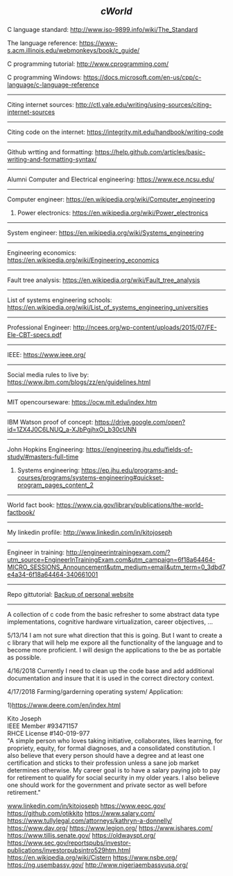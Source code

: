 ***<p align="center">cWorld</p>***
-----------------------------------------------------------------------------------------------------------

C language standard: http://www.iso-9899.info/wiki/The_Standard

The language reference: https://www-s.acm.illinois.edu/webmonkeys/book/c_guide/

C programming tutorial: http://www.cprogramming.com/

C programming Windows: https://docs.microsoft.com/en-us/cpp/c-language/c-language-reference

-----------------------------------------------------------------------------------------------------------

Citing internet sources: http://ctl.yale.edu/writing/using-sources/citing-internet-sources

-----------------------------------------------------------------------------------------------------------

Citing code on the internet: https://integrity.mit.edu/handbook/writing-code

-----------------------------------------------------------------------------------------------------------

Github wrtting and formatting: https://help.github.com/articles/basic-writing-and-formatting-syntax/

-----------------------------------------------------------------------------------------------------------

Alumni Computer and Electrical engineering: https://www.ece.ncsu.edu/

-----------------------------------------------------------------------------------------------------------

Computer engineer: https://en.wikipedia.org/wiki/Computer_engineering
 
 1) Power electronics: https://en.wikipedia.org/wiki/Power_electronics

-----------------------------------------------------------------------------------------------------------

System engineer: https://en.wikipedia.org/wiki/Systems_engineering 

-----------------------------------------------------------------------------------------------------------

Engineering economics: https://en.wikipedia.org/wiki/Engineering_economics

-----------------------------------------------------------------------------------------------------------

Fault tree analysis: https://en.wikipedia.org/wiki/Fault_tree_analysis

-----------------------------------------------------------------------------------------------------------


List of systems engineering schools: https://en.wikipedia.org/wiki/List_of_systems_engineering_universities

-----------------------------------------------------------------------------------------------------------

Professional Engineer: http://ncees.org/wp-content/uploads/2015/07/FE-Ele-CBT-specs.pdf

-----------------------------------------------------------------------------------------------------------

IEEE: https://www.ieee.org/

-----------------------------------------------------------------------------------------------------------

Social media rules to live by: https://www.ibm.com/blogs/zz/en/guidelines.html

-----------------------------------------------------------------------------------------------------------

MIT opencourseware: https://ocw.mit.edu/index.htm

-----------------------------------------------------------------------------------------------------------

IBM Watson proof of concept: https://drive.google.com/open?id=1ZX4J0C6LNUQ_a-XJbPgjhxOi_b30cUNN

-----------------------------------------------------------------------------------------------------------

John Hopkins Engineering: https://engineering.jhu.edu/fields-of-study/#masters-full-time

1) Systems engineering: https://ep.jhu.edu/programs-and-courses/programs/systems-engineering#quickset-program_pages_content_2

-----------------------------------------------------------------------------------------------------------

World fact book: https://www.cia.gov/library/publications/the-world-factbook/   

-----------------------------------------------------------------------------------------------------------

My linkedin profile: http://www.linkedin.com/in/kitojoseph

-----------------------------------------------------------------------------------------------------------

Engineer in training: http://engineerintrainingexam.com/?utm_source=EngineerInTrainingExam.com&utm_campaign=6f18a64464-MICRO_SESSIONS_Announcement&utm_medium=email&utm_term=0_3dbd7e4a34-6f18a64464-340661001

-----------------------------------------------------------------------------------------------------------

Repo gittutorial: [Backup of personal website](https://github.com/otikkito/gittutorial/blob/master/backupwebsite/www.kjoseph-it.com/README.md)

-----------------------------------------------------------------------------------------------------------

A collection of c code from the basic refresher to some abstract data type implementations, 
cognitive hardware virtualization, career objectives, ...

5/13/14 I am not sure what direction that this is going. But I want to create a c library that 
will help me expore all the functionality of the language and to become more proficient. I will
design the applications to the be as portable as possible.

4/16/2018 Currently I need to clean up the code base and add additional documentation and insure that it
is used in the correct directory context.

4/17/2018
Farming/garderning operating system/ Application:

1)https://www.deere.com/en/index.html

Kito Joseph<br>
IEEE Member #93471157<br>
RHCE License #140-019-977<br>
"A simple person who loves taking initiative, collaborates, likes learning, for propriety, equity, for formal diagnoses, and a consolidated constitution. 
 I also believe that every person should have a degree and at least one certification and sticks to their profession unless a sane job market determines 
 otherwise. My career goal is to have a salary paying job to pay for retirement to qualify for social security in my older years. I also believe one 
 should work for the government and private sector as well before retirement."

www.linkedin.com/in/kitojoseph
https://www.eeoc.gov/
https://github.com/otikkito
https://www.salary.com/
https://www.tullylegal.com/attorneys/kathryn-a-donnelly/
https://www.dav.org/
https://www.legion.org/
https://www.ishares.com/
https://www.tillis.senate.gov/
https://oldwayspt.org/
https://www.sec.gov/reportspubs/investor-publications/investorpubsintro529htm.html
https://en.wikipedia.org/wiki/Cistern
https://www.nsbe.org/
https://ng.usembassy.gov/
http://www.nigeriaembassyusa.org/


